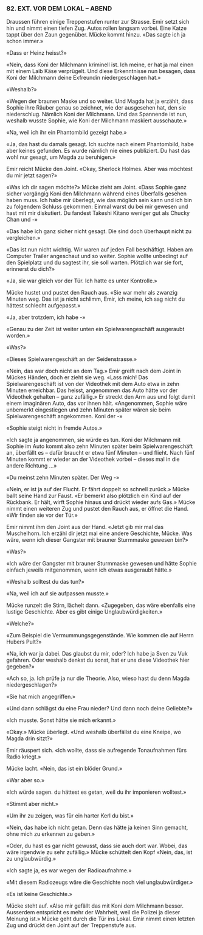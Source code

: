 ### 82. EXT. VOR DEM LOKAL – ABEND

Draussen führen einige Treppenstufen runter zur Strasse. Emir setzt sich hin und nimmt einen tiefen Zug. Autos rollen langsam vorbei. Eine Katze tappt über den Zaun gegenüber. Mücke kommt hinzu. «Das sagte ich ja schon immer.»

«Dass er Heinz heisst?»

«Nein, dass Koni der Milchmann kriminell ist. Ich meine, er hat ja mal einen mit einem Laib Käse verprügelt. Und diese Erkenntnisse nun besagen, dass Koni der Milchmann deine Exfreundin niedergeschlagen hat.»

«Weshalb?»

«Wegen der braunen Maske und so weiter. Und Magda hat ja erzählt, dass Sophie ihre Räuber genau so zeichnet, wie der ausgesehen hat, den sie niederschlug. Nämlich Koni der Milchmann. Und das Spannende ist nun, weshalb wusste Sophie, wie Koni der Milchmann maskiert ausschaute.»

«Na, weil ich ihr ein Phantombild gezeigt habe.»

«Ja, das hast du damals gesagt. Ich suchte nach einem Phantombild, habe aber keines gefunden. Es wurde nämlich nie eines publiziert. Du hast das wohl nur gesagt, um Magda zu beruhigen.»

Emir reicht Mücke den Joint. «Okay, Sherlock Holmes. Aber was möchtest du mir jetzt sagen?»

«Was ich dir sagen möchte?» Mücke zieht am Joint. «Dass Sophie ganz sicher vorgängig Koni den Milchmann während eines Überfalls gesehen haben muss. Ich habe mir überlegt, wie das möglich sein kann und ich bin zu folgendem Schluss gekommen: Einmal warst du bei mir gewesen und hast mit mir diskutiert. Du fandest Takeshi Kitano weniger gut als Chucky Chan und -»

«Das habe ich ganz sicher nicht gesagt. Die sind doch überhaupt nicht zu vergleichen.»

«Das ist nun nicht wichtig. Wir waren auf jeden Fall beschäftigt. Haben am Computer Trailer angeschaut und so weiter. Sophie wollte unbedingt auf den Spielplatz und du sagtest ihr, sie soll warten. Plötzlich war sie fort, erinnerst du dich?»

«Ja, sie war gleich vor der Tür. Ich hatte es unter Kontrolle.»

Mücke hustet und pustet den Rauch aus. «Sie war mehr als zwanzig Minuten weg. Das ist ja nicht schlimm, Emir, ich meine, ich sag nicht du hättest schlecht aufgepasst.»

«Ja, aber trotzdem, ich habe -»

«Genau zu der Zeit ist weiter unten ein Spielwarengeschäft ausgeraubt worden.»

«Was?»

«Dieses Spielwarengeschäft an der Seidenstrasse.»

«Nein, das war doch nicht an dem Tag.» Emir greift nach dem Joint in Mückes Händen, doch er zieht sie weg. «Lass mich! Das Spielwarengeschäft ist von der Videothek mit dem Auto etwa in zehn Minuten erreichbar. Das heisst, angenommen das Auto hätte vor der Videothek gehalten – ganz zufällig.» Er streckt den Arm aus und folgt damit einem imaginären Auto, das vor ihnen hält. «Angenommen, Sophie wäre unbemerkt eingestiegen und zehn Minuten später wären sie beim Spielwarengeschäft angekommen. Koni der -»

«Sophie steigt nicht in fremde Autos.»

«Ich sagte ja angenommen, sie würde es tun. Koni der Milchmann mit Sophie im Auto kommt also zehn Minuten später beim Spielwarengeschäft an, überfällt es – dafür braucht er etwa fünf Minuten – und flieht. Nach fünf Minuten kommt er wieder an der Videothek vorbei – dieses mal in die andere Richtung ...»

«Du meinst zehn Minuten später. Der Weg -»

«Nein, er ist ja auf der Flucht. Er fährt doppelt so schnell zurück.» Mücke ballt seine Hand zur Faust. «Er bemerkt also plötzlich ein Kind auf der Rückbank. Er hält, wirft Sophie hinaus und drückt wieder aufs Gas.» Mücke nimmt einen weiteren Zug und pustet den Rauch aus, er öffnet die Hand. «Wir finden sie vor der Tür.»

Emir nimmt ihm den Joint aus der Hand. «Jetzt gib mir mal das Muschelhorn. Ich erzähl dir jetzt mal eine andere Geschichte, Mücke. Was wäre, wenn ich dieser Gangster mit brauner Sturmmaske gewesen bin?»

«Was?»

«Ich wäre der Gangster mit brauner Sturmmaske gewesen und hätte Sophie einfach jeweils mitgenommen, wenn ich etwas ausgeraubt hätte.»

«Weshalb solltest du das tun?»

«Na, weil ich auf sie aufpassen musste.»

Mücke runzelt die Stirn, lächelt dann. «Zugegeben, das wäre ebenfalls eine lustige Geschichte. Aber es gibt einige Unglaubwürdigkeiten.»

«Welche?»

«Zum Beispiel die Vermummungsgegenstände. Wie kommen die auf Herrn Hubers Pult?»

«Na, ich war ja dabei. Das glaubst du mir, oder? Ich habe ja Sven zu Vuk gefahren. Oder weshalb denkst du sonst, hat er uns diese Videothek hier gegeben?»

«Ach so, ja. Ich prüfe ja nur die Theorie. Also, wieso hast du denn Magda niedergeschlagen?»

«Sie hat mich angegriffen.»

«Und dann schlägst du eine Frau nieder? Und dann noch deine Geliebte?»

«Ich musste. Sonst hätte sie mich erkannt.»

«Okay.» Mücke überlegt. «Und weshalb überfällst du eine Kneipe, wo Magda drin sitzt?» 

Emir räuspert sich. «Ich wollte, dass sie aufregende Tonaufnahmen fürs Radio kriegt.»

Mücke lacht. «Nein, das ist ein blöder Grund.»

«War aber so.»

«Ich würde sagen. du hättest es getan, weil du ihr imponieren wolltest.»

«Stimmt aber nicht.»

«Um ihr zu zeigen, was für ein harter Kerl du bist.»

«Nein, das habe ich nicht getan. Denn das hätte ja keinen Sinn gemacht, ohne mich zu erkennen zu geben.»

«Oder, du hast es gar nicht gewusst, dass sie auch dort war. Wobei, das wäre irgendwie zu sehr zufällig.» Mücke schüttelt den Kopf «Nein, das, ist zu unglaubwürdig.»

«Ich sagte ja, es war wegen der Radioaufnahme.»

«Mit diesem Radiozeugs wäre die Geschichte noch viel unglaubwürdiger.»

«Es ist keine Geschichte.»

Mücke steht auf. «Also mir gefällt das mit Koni dem Milchmann besser. Ausserdem entspricht es mehr der Wahrheit, weil die Polizei ja dieser Meinung ist.» Mücke geht durch die Tür ins Lokal. Emir nimmt einen letzten Zug und drückt den Joint auf der Treppenstufe aus.